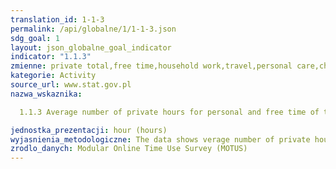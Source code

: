 ```yaml
---
translation_id: 1-1-3
permalink: /api/globalne/1/1-1-3.json
sdg_goal: 1
layout: json_globalne_goal_indicator
indicator: "1.1.3"
zmienne: private total,free time,household work,travel,personal care,child care,media,unknown
kategorie: Activity
source_url: www.stat.gov.pl
nazwa_wskaznika:  
  1.1.3 Average number of private hours for personal and free time of teachers per week by age
jednostka_prezentacji: hour (hours)
wyjasnienia_metodologiczne: The data shows verage number of private hours for personal and free time of teachers per week by age (primary and secondary schools in Flanders in 2018)
zrodlo_danych: Modular Online Time Use Survey (MOTUS)
---
```

